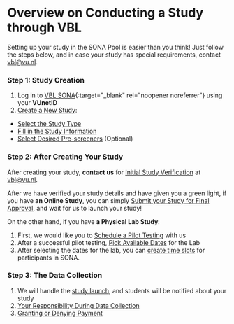 # Overview on Conducting a Study through VBL

Setting up your study in the SONA Pool is easier than you think! Just follow the steps below, and in case your study has special requirements, contact [vbl@vu.nl](mailto:vbl@vu.nl).

### Step 1: Study Creation
1) Log in to [VBL SONA](https://vu-vbl.sona-systems.com){:target="_blank" rel="noopener noreferrer"} using your **VUnetID**		
2) [Create a New Study](create-a-new-study):		

- [Select the Study Type](select-the-study-type)		
- [Fill in the Study Information](fill-in-the-study-information)		
- [Select Desired Pre-screeners](select-desired-prescreeners) (Optional)		

### Step 2: After Creating Your Study

After creating your study, **contact us** for [Initial Study Verification](initial-study-verification) at [vbl@vu.nl](mailto:vbl@vu.nl).

After we have verified your study details and have given you a green light,	if you have **an Online Study**, you can simply [Submit your Study for Final Approval](submission-for-final-approval), and wait for us to launch your study!

On the other hand, if you have **a Physical Lab Study**:	
1) First, we would like you to [Schedule a Pilot Testing](schedule-a-pilot-testing) with us			
2) After a successful pilot testing, [Pick Available Dates](pick-available-dates) for the Lab		
3) After selecting the dates for the lab, you can [create time slots](arranging-time-slots) for participants in SONA.			


### Step 3: The Data Collection

1) We will handle the [study launch](study-launch), and students will be notified about your study		
2) [Your Responsibility During Data Collection](responsibility-during-data-collection) 	
3) [Granting or Denying Payment](granting-or-denying-payment)		
